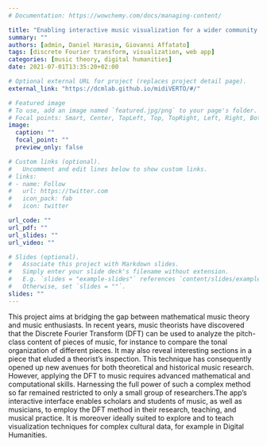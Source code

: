 ```yaml
---
# Documentation: https://wowchemy.com/docs/managing-content/

title: "Enabling interactive music visualization for a wider community (midiVERTO)"
summary: ""
authors: [admin, Daniel Harasim, Giovanni Affatato]
tags: [discrete Fourier transform, visualization, web app]
categories: [music theory, digital humanities]
date: 2021-07-01T13:35:20+02:00

# Optional external URL for project (replaces project detail page).
external_link: "https://dcmlab.github.io/midiVERTO/#/"

# Featured image
# To use, add an image named `featured.jpg/png` to your page's folder.
# Focal points: Smart, Center, TopLeft, Top, TopRight, Left, Right, BottomLeft, Bottom, BottomRight.
image:
  caption: ""
  focal_point: ""
  preview_only: false

# Custom links (optional).
#   Uncomment and edit lines below to show custom links.
# links:
# - name: Follow
#   url: https://twitter.com
#   icon_pack: fab
#   icon: twitter

url_code: ""
url_pdf: ""
url_slides: ""
url_video: ""

# Slides (optional).
#   Associate this project with Markdown slides.
#   Simply enter your slide deck's filename without extension.
#   E.g. `slides = "example-slides"` references `content/slides/example-slides.md`.
#   Otherwise, set `slides = ""`.
slides: ""
---
```


This project aims at bridging the gap between mathematical music theory and music enthusiasts. In recent years, music theorists have discovered that the Discrete Fourier Transform (DFT) can be used to analyze the pitch-class content of pieces of music, for instance to compare the tonal organization of different pieces. It may also reveal interesting sections in a piece that eluded a theorist’s inspection. This technique has consequently opened up new avenues for both theoretical and historical music research. However, applying the DFT to music requires advanced mathematical and computational skills. Harnessing the full power of such a complex method so far remained restricted to only a small group of researchers.The app’s interactive interface enables scholars and students of music, as well as musicians, to employ the DFT method in their research, teaching, and musical practice. It is moreover ideally suited to explore and to teach visualization techniques for complex cultural data, for example in Digital Humanities.